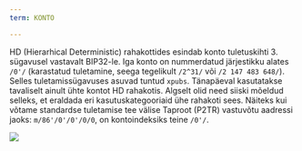 ```yaml
---
term: KONTO

---
```

HD (Hierarhical Deterministic) rahakottides esindab konto tuletuskihti 3. sügavusel vastavalt BIP32-le. Iga konto on nummerdatud järjestikku alates `/0'/` (karastatud tuletamine, seega tegelikult `/2^31/` või `/2 147 483 648/`). Selles tuletamissügavuses asuvad tuntud `xpubs`. Tänapäeval kasutatakse tavaliselt ainult ühte kontot HD rahakotis. Algselt olid need siiski mõeldud selleks, et eraldada eri kasutuskategooriaid ühe rahakoti sees. Näiteks kui võtame standardse tuletamise tee välise Taproot (P2TR) vastuvõtu aadressi jaoks: `m/86'/0'/0'/0/0`, on kontoindeksiks teine `/0'/`.

![](../../dictionnaire/assets/17.webp)